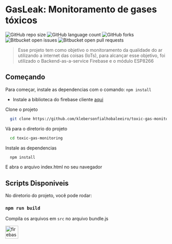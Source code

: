 # GasLeak: Monitoramento de gases tóxicos

![GitHub repo size](https://img.shields.io/github/repo-size/klebersonfialhobaleeiro/toxic-gas-monitoring?style=for-the-badge)
![GitHub language count](https://img.shields.io/github/languages/count/klebersonfialhobaleeiro/toxic-gas-monitoring?style=for-the-badge)
![GitHub forks](https://img.shields.io/github/forks/klebersonfialhobaleeiro/toxic-gas-monitoring?style=for-the-badge)
![Bitbucket open issues](https://img.shields.io/bitbucket/issues/klebersonfialhobaleeiro/toxic-gas-monitoring?style=for-the-badge)
![Bitbucket open pull requests](https://img.shields.io/bitbucket/pr-raw/klebersonfialhobaleeiro/toxic-gas-monitoring?style=for-the-badge)

> Esse projeto tem como objetivo o monitoramento da qualidade do ar utilizando a internet das coisas (IoTs), para alcançar esse objetivo, foi utilizado o Backend-as-a-service Firebase  e o módulo ESP8266

## Começando

Para começar, instale as dependencias com o comando: `npm install`
- Instale a biblioteca do firebase cliente [aqui](https://github.com/mobizt/Firebase-ESP8266)


Clone o projeto

```bash
  git clone https://github.com/klebersonfialhobaleeiro/toxic-gas-monitoring.git
```

Vá para o diretorio do projeto

```bash
  cd toxic-gas-monitoring
```

Instale as dependencias

```bash
  npm install
```

E abra o arquivo index.html no seu navegador

## Scripts Disponiveis

No diretorio do projeto, você pode rodar:


### `npm run build`

Compila os arquivos em `src` no arquivo bundle.js


<a href="https://firebase.google.com/" target="_blank" rel="noreferrer"> <img src="https://www.vectorlogo.zone/logos/firebase/firebase-icon.svg" alt="firebase" width="40" height="40"/> </a>

